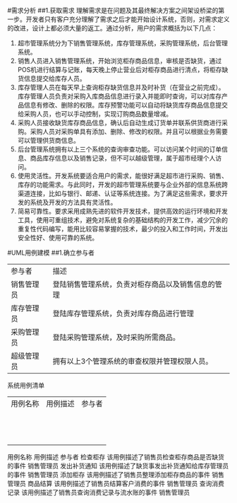 #需求分析
##1.获取需求
 理解需求是在问题及其最终解决方案之间架设桥梁的第一步。开发者只有客户充分理解了需求之后才能开始设计系统，否则，对需求定义的改进，设计上都必须大量的返工。通过分析，用户的需求概括为以下几点：
<ol>
<li>超市管理系统分为下销售管理系统，库存管理系统，采购管理系统，后台管理系统。</li>
<li>销售人员进入销售管理系统，开始浏览柜存商品信息，审核是否缺货，通过POS机进行结算与记账，每天晚上停止营业后对柜存商品进行清点，将柜存缺货信息提交给库存人员。</li>
<li>库存管理人员在每天早上查询柜存缺货信息并及时补货（在营业之前完成）。库存管理人员负责对采购入库商品信息进行录入并能即时查询，可以对库存产品信息有修改、删除的权限。库存预警功能可以自动将缺货库存商品信息提交给采购人员，也可以手动控制，实现订购商品数量增减。</li>
<li>采购人员接收缺货库存商品信息，确认后自动生成订货单并联系供货商进行采购。采购人员对采购单具有添加、删除、修改的权限。并且可以根据业务需要可以管理供货商信息。</li>
<li>后台管理系统拥有以上三个系统的查询审查功能。可以访问某个时间的订单信息、商品库存信息以及销售记录，但不可以越级管理，属于超市经理个人访问。</li>
<li>使用灵活性。开发系统要适合用户的需求，能很好满足超市进行采购、销售、库存的功能需求。与此同时，开发的超市管理系统要与企业外部的信息系统跨渠道连接，比如与银行、邮递、认证等系统连接。为了满足这些需求，要求开发的系统及开发的方法具有灵活性。</li>
<li>简易可靠性。要求采用成熟先进的软件开发技术，提供高效的运行环境和开发工具，使用可重组技术，避免对系统复杂的基础结构的开发工作，减少冗余的重复性代码编写，能用比较容易掌握的技术，最少的投入和工作时间，开发出安全性好、使用可靠的系统。</li>
</ol>
#UML用例建模
##1.确立参与者
 

<table>
 <tr>
  <td>参与者</td>
  <td>描述</td>  
 </tr>
 <tr>
  <td>销售管理员</td>
  <td>登陆销售管理系统，负责对柜存商品以及销售信息的管理</td>
 <tr>
 <tr>
  <td>库存管理员</td>
  <td>登陆库存管理系统，负责对库存商品进行管理</td>
 <tr>
 <tr>
  <td>采购管理员</td>
  <td>登陆采购管理系统，及时采购所需商品。</td>
 <tr>
 <tr>
  <td>超级管理员</td>
  <td>拥有以上3个管理系统的审查权限并管理权限人员。</td>
 <tr>
</table>
系统用例清单
<table>
 <tr>
  <td>用例名称</td>
  <td>用例描述</td>
  <td>参与者</td>  
 </tr>
 <tr>
  <td></td>
  <td></td>
  <td></td>  
 </tr>
 <tr>
  <td></td>
  <td></td>
  <td></td>  
 </tr><tr>
  <td></td>
  <td></td>
  <td></td>  
 </tr><tr>
  <td></td>
  <td></td>
  <td></td>  
 </tr><tr>
  <td></td>
  <td></td>
  <td></td>  
 </tr><tr>
  <td></td>
  <td></td>
  <td></td>  
 </tr><tr>
  <td></td>
  <td></td>
  <td></td>  
 </tr><tr>
  <td></td>
  <td></td>
  <td></td>  
 </tr><tr>
  <td></td>
  <td></td>
  <td></td>  
 </tr><tr>
  <td></td>
  <td></td>
  <td></td>  
 </tr><tr>
  <td></td>
  <td></td>
  <td></td>  
 </tr><tr>
  <td></td>
  <td></td>
  <td></td>  
 </tr><tr>
  <td></td>
  <td></td>
  <td></td>  
 </tr>
</table>
用例名称
用例描述
参与者
检查柜存
该用例描述了销售员检查柜存商品是否缺货的事件
销售管理员
发出补货通知
该用例描述了缺货事发出补货通知给库存管理员的事件
销售管理员
添加柜存
该用例描述了销售员整理添加柜存商品的事件
销售管理员
商品结算
该用例描述了销售员结算客户消费的事件
销售管理员
查询消费记录
该用例描述了销售员查询消费记录与流水账的事件
销售管理员
</table> 
